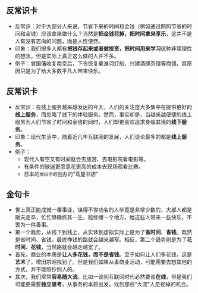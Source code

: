 
## 反常识卡
- 反常识：对于大部分人来说，节省下来的时间和金钱（例如通过网购节省的时间和金钱）应该拿来做什么？当然是**把金钱花掉，把时间拿来享乐**，这并不是人有没有志向的问题，而是人性使然。
- 印象：我们很多人都有**把钱存起来或者做投资，把时间用来学习**这种非常理性的想法，但是实际上真正这么做的人并不多。
- 例子：曾国藩收复南京后，下令恢复秦淮河灯船、兴建酒肆茶馆等商铺，其原因只是为了给大多数平凡人带来快乐。

## 反常识卡
- 反常识：在线上服务越来越发达的今天，人们的关注度大多集中在提供更好的**线上服务**，而忽略了线下的体验服务。然而，事实却是，当越来越便捷的线上服务为人们节省了时间和金钱的同时，人们却更喜欢追求身临其境的**线下服务**。
- 印象：现代生活中，随着近几年互联网的发展，人们谈论最多的都是**线上服务**。
- 例子： 
	- 现代人有空又有时间就会去旅游、去电影院看电影等。
	- 有条件的球迷更愿意花更高的成本去现场观看比赛。
	- 日本的`增田宗昭`创办的“茑屋书店”

## 金句卡
- 世上真正能成就一番事业，谋得不世功名的人毕竟是非常少数的，大部人都是贩夫走卒，忙忙碌碌终其一生，能修缮一个地方，给这些人带来一些快乐，不啻为一件善事。
- 第一个趋势，从线下到线上，从实体到虚拟实际上是为了**省时间**、**省钱**。既然是省时间、省钱，最终挣钱的路就会越来越窄。相反，第二个趋势则是为了**花时间**、**花钱**，当然路就会越走越宽了。
- 首先，商业的本质是**让人多花钱，而不是省钱**。至于如何让人们多花钱，这是**艺术**了，增田宗昭找到了。但是我们如果从事商业活动，可能需要去想其他的方式，并不能照抄别人的。
- 其次，我们常常**容易随大流**。比如一谈到互联网时代必然要谈**在线**，但是我们可能更需要**独立思考**，从事务的本质出发，找到那些“大流”人忽视掉的机会。